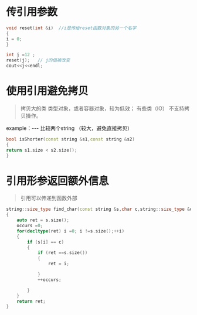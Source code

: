#  传引用参数

```cpp
void reset(int &i)  //i是传给reset函数对象的另一个名字
{
i = 0;
}

int j =12 ;
reset(j);   // j的值被改变
cout<<j<<endl;
```

# 使用引用避免拷贝

> 拷贝大的类 类型对象，或者容器对象，较为低效； 有些类（IO） 不支持拷贝操作。

example：--- 比较两个string （较大，避免直接拷贝）

```cpp
bool isShorter(const string &s1,const string &s2)
{
return s1.size < s2.size();
}
```

# 引用形参返回额外信息
> 引用可以传递到函数外部



```cpp
string::size_type find_char(const string &s,char c,string::size_type &occurs)
{
	auto ret = s.size();
	occurs =0;
	for(decltype(ret) i =0; i !=s.size();++i)
	{
		if (s[i] == c)
		{
			if (ret ==s.size())
			{
				ret = i;

			}
			++occurs;

		}
	}
	return ret;
}

```








